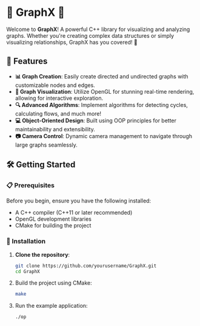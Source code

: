 # 🌟 GraphX 🌟

Welcome to **GraphX**! A powerful C++ library for visualizing and analyzing graphs. Whether you're creating complex data structures or simply visualizing relationships, GraphX has you covered! 🎉

## 🚀 Features

- **📊 Graph Creation**: Easily create directed and undirected graphs with customizable nodes and edges.
- **🎨 Graph Visualization**: Utilize OpenGL for stunning real-time rendering, allowing for interactive exploration.
- **🔍 Advanced Algorithms**: Implement algorithms for detecting cycles, calculating flows, and much more!
- **💻 Object-Oriented Design**: Built using OOP principles for better maintainability and extensibility.
- **📷 Camera Control**: Dynamic camera management to navigate through large graphs seamlessly.

## 🛠️ Getting Started

### 📋 Prerequisites

Before you begin, ensure you have the following installed:

- A C++ compiler (C++11 or later recommended)
- OpenGL development libraries
- CMake for building the project

### 🔧 Installation

1. **Clone the repository**:
   ```bash
   git clone https://github.com/yourusername/GraphX.git
   cd GraphX
2. Build the project using CMake:
   ```bash
   make

3. Run the example application:
   ```bash
   ./op
  

